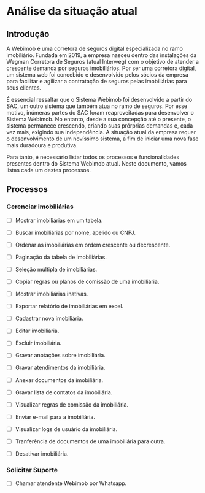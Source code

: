 # Análise da situação atual

## Introdução

A Webimob é uma corretora de seguros digital especializada no ramo imobiliário. Fundada em 2019, a empresa nasceu dentro das instalações da Wegman Corretora de Seguros (atual Interweg) com o objetivo de atender a crescente demanda por seguros imobiliários. Por ser uma corretora digital, um sistema web foi concebido e desenvolvido pelos sócios da empresa para facilitar e agilizar a contratação de seguros pelas imobiliárias para seus clientes.

É essencial ressaltar que o Sistema Webimob foi desenvolvido a partir do SAC, um outro sistema que também atua no ramo de seguros. Por esse motivo, inúmeras partes do SAC foram reaproveitadas para desenvolver o Sistema Webimob. No entanto, desde a sua concepção até o presente, o sistema permanece crescendo, criando suas prórprias demandas e, cada vez mais, exigindo sua independência. A situação atual da empresa requer o desenvolvimento de um novíssimo sistema, a fim de iniciar uma nova fase mais duradoura e produtiva.

Para tanto, é necessário listar todos os processos e funcionalidades presentes dentro do Sistema Webimob atual. Neste documento, vamos listas cada um destes processos.

## Processos

### Gerenciar imobiliárias

- [ ] Mostrar imobiliárias em um tabela.
- [ ] Buscar imobiliárias por nome, apelido ou CNPJ.
- [ ] Ordenar as imobiliárias em ordem crescente ou decrescente.
- [ ] Paginação da tabela de imobiliárias.
- [ ] Seleção múltipla de imobiliárias.
- [ ] Copiar regras ou planos de comissão de uma imobiliária.
- [ ] Mostrar imobiliárias inativas.
- [ ] Exportar relatório de imobiliárias em excel.

- [ ] Cadastrar nova imobiliária.
- [ ] Editar imobiliária.
- [ ] Excluir imobiliária.

- [ ] Gravar anotações sobre imobiliária.
- [ ] Gravar atendimentos da imobiliária.
- [ ] Anexar documentos da imobiliária.
- [ ] Gravar lista de contatos da imobiliária.
- [ ] Visualizar regras de comissão da imobiliária.
- [ ] Enviar e-mail para a imobiliária.
- [ ] Visualizar logs de usuário da imobiliária.
- [ ] Tranferência de documentos de uma imobiliária para outra.
- [ ] Desativar imobiliária.

### Solicitar Suporte

- [ ] Chamar atendente Webimob por Whatsapp.
